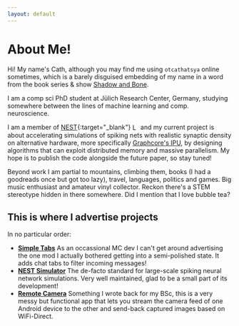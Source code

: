 ```yaml
---
layout: default
---
```


# About Me!
Hi! My name's Cath, although you may find me using `otcathatsya` online sometimes, which is a
barely disguised embedding of my name in a word from the book series & show [Shadow and Bone](https://thegrishaverse.fandom.com/wiki/Otkazat%27sya).


I am a comp sci PhD student at Jülich Research Center, Germany, studying somewhere between the lines of machine learning and comp. neuroscience.

I am a member of [NEST](https://github.com/nest/nest-simulator){:target="_blank"} <a href="https://github.com/nest/nest-simulator" target="_blank" style="display: inline-block; vertical-align: middle;">
<img src="{{ '/assets/images/nest.png' | relative_url }}" alt="Logo" style="height: 1em; vertical-align: middle; border-radius: 5%; margin-bottom: 0.25em; border: none;">
</a> and my current project is about accelerating simulations of spiking nets with realistic synaptic density on alternative hardware, more specifically [Graphcore's IPU](https://www.graphcore.ai/), 
by designing algorithms that can exploit distributed memory and massive parallelism. My hope is to publish the code alongside the future paper, so stay tuned!

Beyond work I am partial to mountains, climbing them, books (I had a goodreads once but got too lazy), travel, languages, politics and games. Big music enthusiast and amateur vinyl collector. 
Reckon there's a STEM stereotype hidden in there somewhere. Did I mention that I love bubble tea?


## This is where I advertise projects
In no particular order:

- [**Simple Tabs**](https://github.com/otcathatsya/simple-tabs) As an occassional MC dev I can't get around advertising the one mod I actually bothered getting into a semi-polished state.
It adds chat tabs to filter incoming messages!
- [**NEST Simulator**](https://github.com/nest/nest-simulator) The de-facto standard for large-scale spiking neural network simulations. Very well maintained, glad to be a small part of its development!
- [**Remote Camera**](https://github.com/otcathatsya/uclan-remotecamera) Something I wrote back for my BSc, this is a very messy but functional app that lets you stream the camera feed of one Android device to the other and send-back captured images based on WiFi-Direct.
